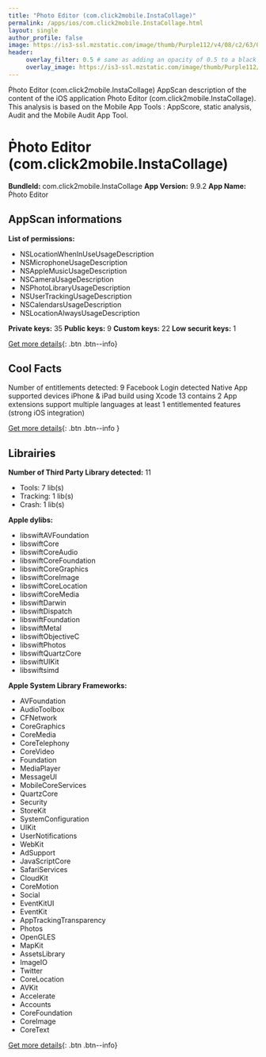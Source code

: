 ```yaml
---
title: "Ṗhoto Editor (com.click2mobile.InstaCollage)"
permalink: /apps/ios/com.click2mobile.InstaCollage.html
layout: single
author_profile: false
image: https://is3-ssl.mzstatic.com/image/thumb/Purple112/v4/08/c2/63/08c263d5-38e6-8cb9-7227-7ec04670e9c5/AppIcon-0-0-1x_U007emarketing-0-0-0-10-0-0-sRGB-0-0-0-GLES2_U002c0-512MB-85-220-0-0.png/512x512bb.jpg
header: 
     overlay_filter: 0.5 # same as adding an opacity of 0.5 to a black background
     overlay_image: https://is3-ssl.mzstatic.com/image/thumb/Purple112/v4/08/c2/63/08c263d5-38e6-8cb9-7227-7ec04670e9c5/AppIcon-0-0-1x_U007emarketing-0-0-0-10-0-0-sRGB-0-0-0-GLES2_U002c0-512MB-85-220-0-0.png/512x512bb.jpg
---
```

Ṗhoto Editor (com.click2mobile.InstaCollage) AppScan description of the content of the iOS application Ṗhoto Editor (com.click2mobile.InstaCollage). This analysis is based on the Mobile App Tools : AppScore, static analysis, Audit and the Mobile Audit App Tool.

# Ṗhoto Editor (com.click2mobile.InstaCollage)

**BundleId:** com.click2mobile.InstaCollage
**App Version:** 9.9.2
**App Name:** Ṗhoto Editor


## AppScan informations 

**List of permissions:** 
- NSLocationWhenInUseUsageDescription
- NSMicrophoneUsageDescription
- NSAppleMusicUsageDescription
- NSCameraUsageDescription
- NSPhotoLibraryUsageDescription
- NSUserTrackingUsageDescription
- NSCalendarsUsageDescription
- NSLocationAlwaysUsageDescription
  
  
**Private keys:** 35
**Public keys:** 9
**Custom keys:** 22
**Low securit keys:** 1
  
[Get more details](/pricing.html){: .btn .btn--info}

## Cool Facts

Number of entitlements detected: 9
Facebook Login detected
Native App
supported devices iPhone & iPad
build using Xcode 13
contains 2 App extensions
support multiple languages
at least 1 entitlemented features (strong iOS integration)
  
[Get more details](/pricing.html){: .btn .btn--info }

## Librairies 
**Number of Third Party Library detected:** 11
- Tools: 7 lib(s)
- Tracking: 1 lib(s)
- Crash: 1 lib(s)


**Apple dylibs:**
- libswiftAVFoundation
- libswiftCore
- libswiftCoreAudio
- libswiftCoreFoundation
- libswiftCoreGraphics
- libswiftCoreImage
- libswiftCoreLocation
- libswiftCoreMedia
- libswiftDarwin
- libswiftDispatch
- libswiftFoundation
- libswiftMetal
- libswiftObjectiveC
- libswiftPhotos
- libswiftQuartzCore
- libswiftUIKit
- libswiftsimd


**Apple System Library Frameworks:**
- AVFoundation
- AudioToolbox
- CFNetwork
- CoreGraphics
- CoreMedia
- CoreTelephony
- CoreVideo
- Foundation
- MediaPlayer
- MessageUI
- MobileCoreServices
- QuartzCore
- Security
- StoreKit
- SystemConfiguration
- UIKit
- UserNotifications
- WebKit
- AdSupport
- JavaScriptCore
- SafariServices
- CloudKit
- CoreMotion
- Social
- EventKitUI
- EventKit
- AppTrackingTransparency
- Photos
- OpenGLES
- MapKit
- AssetsLibrary
- ImageIO
- Twitter
- CoreLocation
- AVKit
- Accelerate
- Accounts
- CoreFoundation
- CoreImage
- CoreText


  
[Get more details](/pricing.html){: .btn .btn--info}


